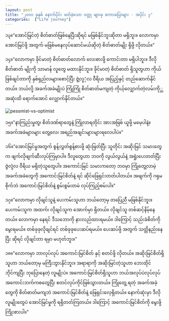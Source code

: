 ```yaml
---
layout: post
title: "၂၀၀၀ ခုနှစ် နောက်ပိုင်း ဖတ်ခဲ့သော ဝတ္တု များမှ စကားပြောများ - အပိုင်း ၃"
categories:  ["Life journey"]
---
```


၁၃။"အောင်မြင်တဲ့ စိတ်ဓာတ်ဖြစ်နေပြီးဆိုရင် မဖြစ်နိုင်ဘူးဆိုတာ မရှိဘူး။ လောကမှာ အောင်မြင်ဖို့ အတွက် မဖြစ်မနေလုပ်ဆောင်မယ်ဆိုတဲ့ စိတ်ဓာတ်မျိုး ရှိဖို့ လိုတယ်။"

၁၄။"လောကမှာ ခိုင်မာတဲ့ စိတ်ဓာတ်လောက် လေးစားဖို့ ကောင်းတာ မရှိပါဘူး။ ဒီလို စိတ်ဓာတ် မျိုးကို သာမာန် လူတွေ မထားနိုင်ဘူး။ ခိုင်မာတဲ့ စိတ်ဓာတ် ရှိသူတွဟာ ကိုယ်ဖြစ်ချင်တာကို နှစ်ရှည်လများစောင့်ပြီး ဇွဲ့လု့ံ့လ ဝီရိယ အပြည့်နှင့် တည်ဆောက်နိုင်တယ်။ ဘယ်လို့ အခက်အခဲမျိုးပဲ ကြုံကြုံ စိတ်ဓာတ်မကျတဲ့ ကိုယ့်လျှောက်တဲ့လမ်းကို္တ အဆုံးထိ ရောက်အောင် လျှောက်နိုင်တယ်။"

<!-- more -->
<img src="http://drive.google.com/uc?export=view&id=1QNK6r-jZSuAm5jdOkcuW0EP3smeqiMFb" alt="pessmist-vs-optimist">

၁၅။"နာကြည်းမှုတွ၊ စိတ်ဒဏ်ရာတွေနဲ့ ကြုံလာရတိုင်း အားအဖြစ် ယူဖို့ မမေ့ပါနဲ့။ အခက်အခဲများများ တွေ့လေ၊ အရည်အချင်းများများရလေပါပဲ။"

၁၆။"အောင်မြင်မှုအတွက် စွန့်လွှတ်စွန့်စားဖို့ ဆုံးဖြတ်ပြီး သူတိုင်း အဆိုးမြင် သမားတွေ က ဖျက်လိုဖျက်ဆီးလုပ်ကြမှာပါ။ ဒီလူတွေဟာ ဘဝကို လွယ်လွယ်နဲ့ အရှုံးပေးတတ်ပြီး ဇွဲလုံ့လ ဝီရိယ မရှိတဲ့သူတွေပါ။ အကောင်းမြင် သမားကတော့ ဘဝမှာ ကြုံတွေ့လာမဲ့ အခက်အခဲတွေကို အကောင်းမြင်စိတ်နဲ့ ရင် ဆိုင်ဖြေရှင်းတတ်ပါတယ်။ အဖျက်ကို ဂရုမစိုက်ဘဲ အကောင်းမြင်စိတ်နဲ့ စွမ်းစွမ်းတမံ လုပ်ကြည့်စမ်းပါ။"

၁၇။"လောကမှာ လိုချင်သူနဲ့ ပေးကမ်းသူဟာ ဘယ်တော့မှ တပြေညီ မဖြစ်နိုင်ဘူး။ ပေးကမ်းသူက အထက်၊ လိုချင်သူက အောက်မှာ ရှိတယ်။ လိုချင်သူ တစ်ဆင့်နိမ့်နေတယ်။ လောကမှာ နေရင် ဒီသဘောကို နားလည်ထားရမယ်။ ဒါကြောင့် သည်းခံစိတ်ကို မွေးရမယ်။ တစ်ခုခုလိုချင်ရင် တစ်ခုခုပေးဆပ်ရမယ်။ ပေးဆပ်ဖို့ အတွက် သတ္တိနည်းနေပြီး ဆိုရင် လိုချင်တာ ရမှာ မဟုတ်ဘူး။"

၁၈။"လောကမှာ ဘာလုပ်လုပ် အကောင်းမြင်စိတ် နှင့် စတင်ဖို့ လိုတယ်။ အဆိုးမြင်စိတ်ရှိသူဟာ ဘယ်တော့မှ မကြီးဘွားနိုင်ဘူး။ အရာရာကို အဆိုးမြင်တဲ့သူဟာ ဘေးထိုင်ဘိုင်ကျပြီး ဘုပြောနေတဲ့ လူမျိုးပဲ။ အကောင်းမြင်စိတ်ရှိသူဟာ ဘယ်အလုပ်ပဲလုပ်လုပ် အကောင်းဘက်ကစတွေပြီး စတင်လုပ်ကိုင်ဖြစ်သွားတယ်။ ကြုံတွေ့ ရတဲ့ အခက်အခဲ့တွေကို စိတ်ဓာတ်မကျဘဲ အကောင်းမြင်စိတ်နဲ့ ဖြေရှင်းလေ့ရှိတယ်။ နောက်ဆုံးမှာ ဒီလို လူမျိုးတွေပဲ အောင်မြင်မှုကို ရရှိတတ်ကြတယ်။ ဒါကြောင့် အကောင်းမြင်စိတ်ကို မွေးဖို့ ကြိုးစားပါ။"

